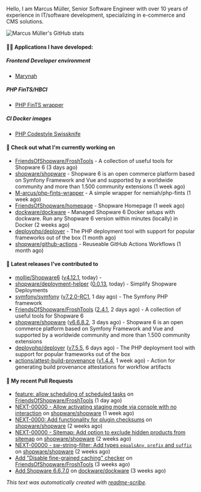 Hello, I am Marcus Müller, Senior Software Engineer with over 10 years of experience in IT/software development, specializing in e-commerce and CMS solutions.

![Marcus Müller's GitHub stats](https://github-readme-stats-six-peach-60.vercel.app/api?username=M-arcus&show=reviews,prs_merged,prs_merged_percentage&show_icons=true&rank_icon=default&number_format=long&disable_animations=true&cache_seconds=86400)

#### 👨‍💻 Applications I have developed:

##### Frontend Developer environment
- [Marynah](https://github.com/M-arcus/Marynah)

##### PHP FinTS/HBCI
- [PHP FinTS wrapper](https://github.com/M-arcus/php-fints-wrapper)

##### CI Docker images
- [PHP Codestyle Swissknife](https://github.com/M-arcus/php-codestyle-swissknife-docker)

#### 👷 Check out what I'm currently working on

- [FriendsOfShopware/FroshTools](https://github.com/FriendsOfShopware/FroshTools) - A collection of useful tools for Shopware 6 (3 days ago)
- [shopware/shopware](https://github.com/shopware/shopware) - Shopware 6 is an open commerce platform based on Symfony Framework and Vue and supported by a worldwide community and more than 1.500 community extensions (1 week ago)
- [M-arcus/php-fints-wrapper](https://github.com/M-arcus/php-fints-wrapper) - A simple wrapper for nemiah/php-fints (1 week ago)
- [FriendsOfShopware/homepage](https://github.com/FriendsOfShopware/homepage) - Shopware Homepage (1 week ago)
- [dockware/dockware](https://github.com/dockware/dockware) - Managed Shopware 6 Docker setups with dockware. Run any Shopware 6 version within minutes (locally) in Docker (2 weeks ago)
- [deployphp/deployer](https://github.com/deployphp/deployer) - The PHP deployment tool with support for popular frameworks out of the box (1 month ago)
- [shopware/github-actions](https://github.com/shopware/github-actions) - Reuseable GitHub Actions Workflows (1 month ago)

#### 🔭 Latest releases I've contributed to

- [mollie/Shopware6](https://github.com/mollie/Shopware6) ([v4.12.1](https://github.com/mollie/Shopware6/releases/tag/v4.12.1), today) - 
- [shopware/deployment-helper](https://github.com/shopware/deployment-helper) ([0.0.13](https://github.com/shopware/deployment-helper/releases/tag/0.0.13), today) - Simplify Shopware Deployments
- [symfony/symfony](https://github.com/symfony/symfony) ([v7.2.0-RC1](https://github.com/symfony/symfony/releases/tag/v7.2.0-RC1), 1 day ago) - The Symfony PHP framework
- [FriendsOfShopware/FroshTools](https://github.com/FriendsOfShopware/FroshTools) ([2.4.1](https://github.com/FriendsOfShopware/FroshTools/releases/tag/2.4.1), 2 days ago) - A collection of useful tools for Shopware 6
- [shopware/shopware](https://github.com/shopware/shopware) ([v6.6.8.2](https://github.com/shopware/shopware/releases/tag/v6.6.8.2), 3 days ago) - Shopware 6 is an open commerce platform based on Symfony Framework and Vue and supported by a worldwide community and more than 1.500 community extensions
- [deployphp/deployer](https://github.com/deployphp/deployer) ([v7.5.5](https://github.com/deployphp/deployer/releases/tag/v7.5.5), 6 days ago) - The PHP deployment tool with support for popular frameworks out of the box
- [actions/attest-build-provenance](https://github.com/actions/attest-build-provenance) ([v1.4.4](https://github.com/actions/attest-build-provenance/releases/tag/v1.4.4), 1 week ago) - Action for generating build provenance attestations for workflow artifacts

#### 🔨 My recent Pull Requests

- [feature: allow scheduling of scheduled tasks](https://github.com/FriendsOfShopware/FroshTools/pull/290) on [FriendsOfShopware/FroshTools](https://github.com/FriendsOfShopware/FroshTools) (1 day ago)
- [NEXT-00000 - Allow activating staging mode via console with no interaction](https://github.com/shopware/shopware/pull/5402) on [shopware/shopware](https://github.com/shopware/shopware) (1 week ago)
- [NEXT-0000: Add functionality for plugin checksums](https://github.com/shopware/shopware/pull/5362) on [shopware/shopware](https://github.com/shopware/shopware) (2 weeks ago)
- [NEXT-00000 - Sitemap: Add option to exclude hidden products from sitemap](https://github.com/shopware/shopware/pull/5306) on [shopware/shopware](https://github.com/shopware/shopware) (2 weeks ago)
- [NEXT-00000 - sw-string-filter: Add types `equalsAny`, `prefix` and `suffix`](https://github.com/shopware/shopware/pull/5305) on [shopware/shopware](https://github.com/shopware/shopware) (2 weeks ago)
- [Add &#34;Disable fine-grained caching&#34; checker](https://github.com/FriendsOfShopware/FroshTools/pull/282) on [FriendsOfShopware/FroshTools](https://github.com/FriendsOfShopware/FroshTools) (3 weeks ago)
- [Add Shopware 6.6.7.0](https://github.com/dockware/dockware/pull/234) on [dockware/dockware](https://github.com/dockware/dockware) (3 weeks ago)

*This text was automatically created with [readme-scribe](https://github.com/muesli/readme-scribe).*
